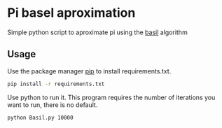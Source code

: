 # Pi basel aproximation

Simple python script to aproximate pi using the [basil](https://en.wikipedia.org/wiki/Basel_problem) algorithm

## Usage

Use the package manager [pip](https://pip.pypa.io/en/stable/) to install requirements.txt.

```bash
pip install -r requirements.txt
```
Use python to run it. This program requires the number of iterations you want to run, there is no default.

```bash
python Basil.py 10000
```


